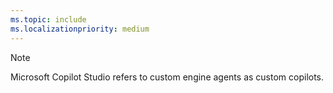 ```yaml
---
ms.topic: include
ms.localizationpriority: medium
---
```


<!-- markdownlint-disable MD041 -->

> [!NOTE]
> Microsoft Copilot Studio refers to custom engine agents as custom copilots.
